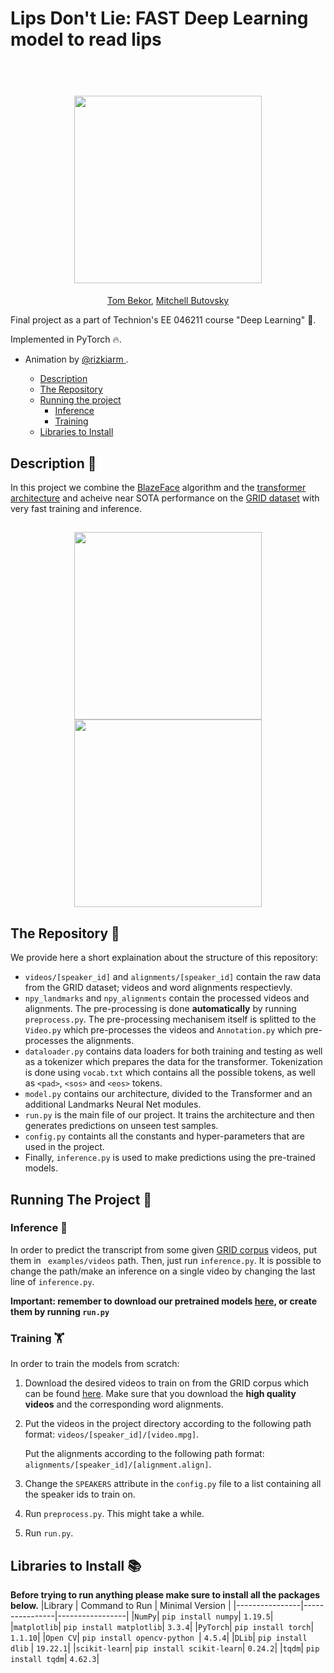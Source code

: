 # Lips Don't Lie: FAST Deep Learning model to read lips

<h1 align="center">

  <br>
  <img src="https://github.com/rizkiarm/LipNet/blob/master/assets/lipreading.gif?raw=true" height="300">
</h1>
  <p align="center">
     <a href="https://github.com/TomBekor">Tom Bekor</a>, <a href="https://github.com/MitchellBu">Mitchell Butovsky</a>
  </p>

Final project as a part of Technion's EE 046211 course "Deep Learning" 🌠.

Implemented in PyTorch :fire:.
* Animation by <a href = https://github.com/rizkiarm> @rizkiarm </a>.

  * [Description](#description-lips)
  * [The Repository](#the-repository-compass)
  * [Running the project](#running-the-project-runner)
    + [Inference](#inference-mag_right)
    + [Training](#training-weight_lifting)
  * [Libraries to Install](#libraries-to-install-books)


## Description :lips:
In this project we combine the [BlazeFace](https://arxiv.org/pdf/1907.05047.pdf "BlazeFace") algorithm and the [transformer architecture](https://proceedings.neurips.cc/paper/2017/file/3f5ee243547dee91fbd053c1c4a845aa-Paper.pdf "transformer") and acheive near SOTA performance on the [GRID dataset](http://spandh.dcs.shef.ac.uk/gridcorpus/ "GRID dataset") with very fast training and inference.


<h2 align="center">
<img src="https://i.ibb.co/hYH90Zt/Screenshot-from-2022-01-27-16-01-24.png" height=300> <img src="https://i.ibb.co/vVyfxt7/rsz-transformer.png" height=300>
</h2>

## The Repository :compass:
We provide here a short explaination about the structure of this repository:
- ``videos/[speaker_id]`` and ``alignments/[speaker_id]`` contain the raw data from the GRID dataset;
videos and word alignments respectievly.
- ``npy_landmarks`` and ``npy_alignments`` contain the processed videos and alignments. 
The pre-processing is done **automatically** by running ``preprocess.py``. 
The pre-processing mechanisem itself is splitted to the ``Video.py`` which pre-processes the videos and ``Annotation.py`` which pre-processes the alignments. 
- `dataloader.py` contains  data loaders for both training and testing as well as a tokenizer which prepares the data for the transformer. Tokenization is done using ``vocab.txt`` which contains all the possible tokens, as well as ``<pad>``, ``<sos>`` and ``<eos>`` tokens.
-  ``model.py`` contains our architecture, divided to the Transformer and an additional Landmarks Neural Net modules.
- ``run.py`` is the main file of our project. It trains the architecture and then generates predictions on unseen test samples.
-  ``config.py`` containts all the constants and hyper-parameters that are used in the project.
- Finally, ``inference.py`` is used to make predictions using the pre-trained models.
  
## Running The Project :runner:

### Inference :mag_right:
In order to predict the transcript from some given [GRID corpus](http://spandh.dcs.shef.ac.uk/gridcorpus/ "GRID corpus") videos, put them in `` examples/videos`` path.
Then, just run ``inference.py``.
It is possible to change the path/make an inference on a single video by changing the last line of `inference.py`.

**Important: remember to download our pretrained models [here](https://drive.google.com/drive/folders/1-udLFTgkJSemyzciD0PJwOZvXNJ50AZS?usp=sharing "here"), or create them by running ``run.py``**

### Training :weight_lifting:
In order to train the models from scratch:
1. Download the desired videos to train on from the GRID corpus which can be found [here](http://spandh.dcs.shef.ac.uk/gridcorpus/ "here"). Make sure that you download the **high quality videos** and the corresponding word alignments.

2. Put the videos in the project directory according to the following path format: ``videos/[speaker_id]/[video.mpg]``. 

    Put the alignments according to the following path format: ``alignments/[speaker_id]/[alignment.align]``.  

3. Change the ``SPEAKERS`` attribute in the ``config.py`` file to a list containing all the speaker ids to train on. 

4. Run ``preprocess.py``. This might take a while. 

5. Run ``run.py``.

## Libraries to Install :books:

**Before trying to run anything please make sure to install all the packages below.**
|Library         | Command to Run | Minimal Version |
|----------------|----------------|-----------------|
|`NumPy`|  `pip install numpy`| `1.19.5`|
|`matplotlib`|  `pip install matplotlib`| `3.3.4`|
|`PyTorch`|  `pip install torch`| `1.1.10`|
|`Open CV`| `pip install opencv-python `| `4.5.4`|
|`DLib`| `pip install dlib` | `19.22.1`|
|`scikit-learn`|  `pip install scikit-learn`| `0.24.2`|
|`tqdm`| `pip install tqdm`| `4.62.3`|
